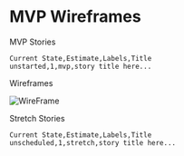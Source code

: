 # MVP Wireframes

MVP Stories

```
Current State,Estimate,Labels,Title
unstarted,1,mvp,story title here...
```

Wireframes

![WireFrame]()

Stretch Stories

```
Current State,Estimate,Labels,Title
unscheduled,1,stretch,story title here...
```
